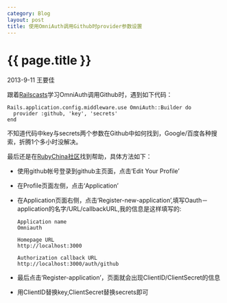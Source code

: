 ```yaml
---
category: Blog
layout: post
title: 使用OmniAuth调用Github时provider参数设置
---
```


{{ page.title }}
================

<p class="meta">2013-9-11 王要佳</p>

跟着[Railscasts](http://railscasts-china.com/episodes/omniauth-1)学习OmniAuth调用Github时，遇到如下代码：

    Rails.application.config.middleware.use OmniAuth::Builder do
      provider :github, 'key', 'secrets'
    end

不知道代码中key与secrets两个参数在Github中如何找到，Google/百度各种搜索，折腾1个多小时没解决。

最后还是在[RubyChina社区](http://ruby-china.org)找到帮助，具体方法如下：

* 使用github帐号登录到github主页面，点击‘Edit Your Profile’

* 在Profile页面左侧，点击‘Application’

* 在Application页面右侧，点击‘Register-new-application’,填写Oauth－application的名字/URL/callbackURL,我的信息是这样填写的:

      Application name
      Omniauth

      Homepage URL
      http://localhost:3000

      Authorization callback URL
      http://localhost:3000/auth/github

* 最后点击‘Register-application’，页面就会出现ClientID/ClientSecret的信息

* 用ClientID替换key,ClientSecret替换secrets即可

    















